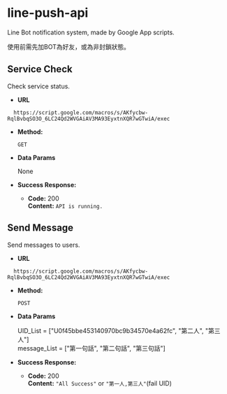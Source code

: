 # line-push-api
Line Bot notification system, made by Google App scripts.

使用前需先加BOT為好友，或為非封鎖狀態。

**Service Check**
----
  Check service status.

* **URL**
```
  https://script.google.com/macros/s/AKfycbw-RqlBvbqSO3O_6LC24Qd2WVGAiAV3MA93EyxtnXQR7wGTwiA/exec
```

* **Method:**

  `GET`

* **Data Params**

  None

* **Success Response:**

  * **Code:** 200 <br />
    **Content:** `API is running.`

<!-- * **Sample Call:**
```
``` -->


**Send Message**
----
  Send messages to users.

* **URL**
```
  https://script.google.com/macros/s/AKfycbw-RqlBvbqSO3O_6LC24Qd2WVGAiAV3MA93EyxtnXQR7wGTwiA/exec
```

* **Method:**

  `POST`

* **Data Params**

  UID_List = ["U0f45bbe453140970bc9b34570e4a62fc", "第二人", "第三人"]  
  message_List = ["第一句話", "第二句話", "第三句話"]

* **Success Response:**

  * **Code:** 200 <br />
    **Content:** `"All Success"` or `"第一人,第三人"`(fail UID)

<!-- * **Sample Call:**
```
``` -->

